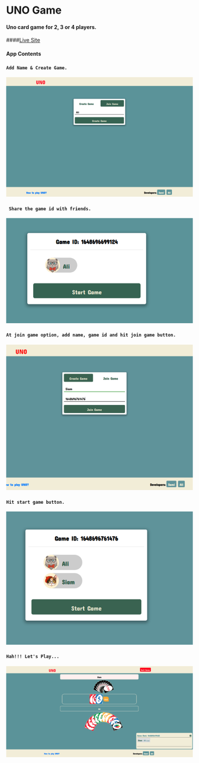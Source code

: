 # UNO Game

#### Uno card game for 2, 3 or 4 players.

####[Live Site](https://play-uno.netlify.app/)

#### App Contents
#### `Add Name & Create Game.`
![](/documentation/Add_Name.png)
#### ` Share the game id with friends.`
![](/documentation/GameId.png)
#### `At join game option, add name, game id and hit join game button.`
![](/documentation/JoinGame.png)
#### `Hit start game button.`
![](/documentation/StartGame.png)
#### `Hah!!! Let's Play...`
![](/documentation/UNO.png)

